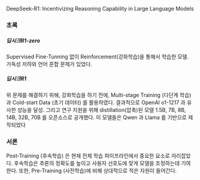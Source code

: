 DeepSeek-R1: Incentivizing Reasoning Capability in Large Language Models

### 초록

##### 딥시크R1-zero
Supervised Fine-Tunning 없이 Reinforcement(강화학습)을 통해서 학습한 모델.
가독성 저하와 언어 혼합 문제가 있었다.

##### 딥시크R1
위 문제를 해결하기 위해, 강화학습을 하기 전에, Multi-stage Training (다단계 학습) 과
Cold-start Data (초기 데이터) 를 활용하였다.
결과적으로 OpenAI o1-1217 과 유사한 성능을 달성.
그리고 연구 지원을 위해
distillation(압축)된 모델 1.5B, 7B, 8B, 14B, 32B, 70B 를 오픈소스로 공개했다.
이 모델들은 Qwen 과 Llama 를 기반으로 제작되었다

### 서론
Post-Training (후속학습) 은 현재 전체 학습 파이프라인에서 중요한 요소로 자리잡았다.
후속학습은 추론의 정확도를 높이고 사용자 선호도에 맞게 모델을 조정하는데 기여한다.
또한, Pre-Training (사전학습)에 비해 상대적으로 적은 자원이 들어간다.
